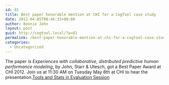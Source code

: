 ```yaml
---
id: 81
title: Best paper honorable mention at CHI for a CogTool case study
date: 2012-04-05T08:46:33+00:00
author: Bonnie John
layout: post
guid: http://cogtool.local/?p=81
permalink: /best-paper-honorable-mention-at-chi-for-a-cogtool-case-study/
categories:
  - Uncategorized
---
```

The paper is&nbsp;_Experiences with collaborative, distributed predictive human performance modeling_, by John, Starr & Utesch, got a Best Paper Award at CHI 2012. Join us at 11:30 AM on Tuesday May 8th at CHI to hear the presentation.<a href="http://web.archive.org/web/20130203082019/http://chi2012.acm.org/program/desktop/program.html#S162" target="_blank" rel="noreferrer noopener">Tools and Stats in Evaluation Session</a>